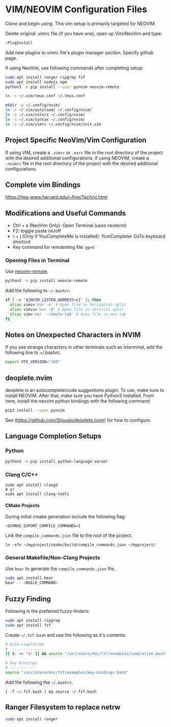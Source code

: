 # VIM/NEOVIM Configuration Files

Clone and begin using. This vim setup is primarily targeted for NEOVIM.

Delete original .vimrc file (if you have one), open up Vim/NeoVim and type:

```bash
:PlugInstall
```

Add new plugins to vimrc file's plugin manager section. Specify github page.

If using NeoVim, use following commands after completing setup:
```bash
sudo apt install ranger ripgrep fzf
sudo apt install nodejs npm
python3 -m pip install --user pynvim neovim-remote

ln -s ~/.vim/tmux.conf ~/.tmux.conf

mkdir -p ~/.config/nvim/
ln -s ~/.vim/autoload/ ~/.config/nvim/
ln -s ~/.vim/colors ~/.config/nvim/
ln -s ~/.vim/syntax ~/.config/nvim/
ln -s ~/.vim/vimrc ~/.config/nvim/init.vim
```

## Project Specific NeoVim/Vim Configuration
If using VIM, create a `.vimrc` or `.exrc` file in the root directory of the project with the desired additional configurations.
If using NEOVIM, create a `.nvimrc` file in the root directory of the project with the desired additional configurations.

## Complete vim Bindings
https://hea-www.harvard.edu/~fine/Tech/vi.html

## Modifications and Useful Commands
* Ctrl + s (NeoVim Only): Open Terminal (uses neoterm)
* F2: toggle paste on/off
* \ + j (Only if YouCompleteMe is installed): YcmCompleter GoTo keyboard shortcut
* Key command for reindenting file: `gg=G`

### Opening Files in Terminal
Use [neovim-remote](https://github.com/mhinz/neovim-remote).

```bash
python3 -m pip install neovim-remote
```

Add the following to `~/.bashrc`:

```bash
if [ -n "${NVIM_LISTEN_ADDRESS+x}" ]; then
  alias vims='nvr -o' # Open file in horizontal split
  alias vimvs='nvr -O' # Open file in vertical split
  alias vim='nvr --remote-tab' # Open file in new tab
fi
```

## Notes on Unexpected Characters in NVIM
If you see strange characters in other terminals such as lxterminal, add the following line to ~/.bashrc.

```bash
export VTE_VERSION="100"
```

## deoplete.nvim
deoplete is an autocomplete/code suggestions plugin. To use, make sure to install NEOVIM. After that, make sure you have Python3 installed. From here, install the neovim python bindings with the following command:

```bash
pip3 install --user pynvim
```

See (https://github.com/Shougo/deoplete.nvim) for how to configure.

## Language Completion Setups
### Python

```bash
python3 -m pip install python-language-server
```

### Clang C/C++

```
sudo apt install clangd
# or
sudo apt install clang-tools
```

#### CMake Projects
During initial cmake generation include the following flag:

```
-DCMAKE_EXPORT_COMPILE_COMMANDS=1
```

Link the `compile_commands.json` file to the root of the project.

```
ln -sfn ~/myproject/cmake/build/compile_commands.json ~/myproject/
```

### General Makefile/Non-Clang Projects

Use `bear` to generate the `compile_commands.json` file.

```bash
sudo apt install bear
bear -- <BUILD_COMMAND>
```

## Fuzzy Finding
Following is the preferred fuzzy-finders:

```bash
sudo apt install ripgrep
sudo apt install fzf
```

Create `~/.fzf.bash` and use the following as it's contents:

```bash
# Auto-completion
# ---------------
[[ $- == *i* ]] && source "/usr/share/doc/fzf/examples/completion.bash" 2> /dev/null

# Key bindings
# ------------
source "/usr/share/doc/fzf/examples/key-bindings.bash"
```

Add the following the `~/.bashrc`.

```
[ -f ~/.fzf.bash ] && source ~/.fzf.bash
```

## Ranger Filesystem to replace netrw

```bash
sudo apt install ranger
```
